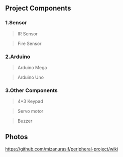 
## Project Components

### 1.Sensor
  > IR Sensor

  > Fire Sensor

### 2.Arduino

  > Arduino Mega

  > Arduino Uno

 ### 3.Other Components

  > 4*3 Keypad

  > Servo motor

  > Buzzer
  
  ## Photos
  
  https://github.com/mizanurasif/peripheral-project/wiki
